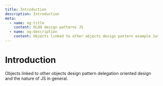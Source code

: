 ```yaml
---
title: Introduction
description: Introduction
meta:
  - name: og:title
    content: OLOO design patterns JS
  - name: og:description
    content: Objects linked to other objects design pattern example JavaScript code.
---
```

# Introduction

Objects linked to other objects design pattern delegation oriented design and the nature of JS in general.
